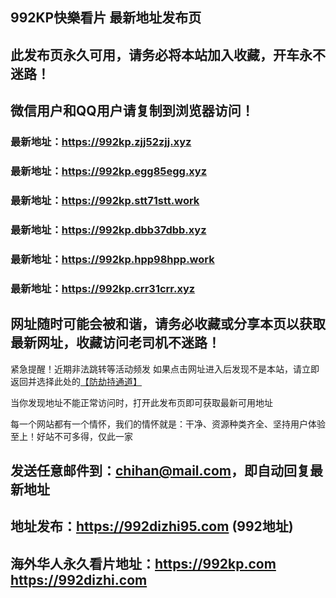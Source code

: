 ## **992KP快樂看片 最新地址发布页**
## 此发布页永久可用，请务必将本站加入收藏，开车永不迷路！
## 微信用户和QQ用户请复制到浏览器访问！
### 最新地址：https://992kp.zjj52zjj.xyz

### 最新地址：https://992kp.egg85egg.xyz

### 最新地址：https://992kp.stt71stt.work

### 最新地址：https://992kp.dbb37dbb.xyz

### 最新地址：https://992kp.hpp98hpp.work

### 最新地址：https://992kp.crr31crr.xyz


## 网址随时可能会被和谐，请务必收藏或分享本页以获取最新网址，收藏访问老司机不迷路！

紧急提醒！近期非法跳转等活动频发
如果点击网址进入后发现不是本站，请立即返回并选择此处的[【防劫持通道】](https://23.224.130.222:7583)

当你发现地址不能正常访问时，打开此发布页即可获取最新可用地址

每一个网站都有一个情怀，我们的情怀就是：干净、资源种类齐全、坚持用户体验至上！好站不可多得，仅此一家

## 发送任意邮件到：chihan@mail.com，即自动回复最新地址
## 地址发布：https://992dizhi95.com  (992地址)
## 海外华人永久看片地址：https://992kp.com  https://992dizhi.com
